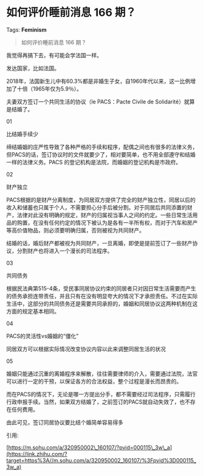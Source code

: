 # 如何评价睡前消息 166 期？

Tags: **Feminism**

> 如何评价睡前消息 166 期？

我觉得再搞下去，有可能会学法国一样。

发达国家，比如法国。

2018年，法国新生儿中有60.3%都是非婚生子女，自1960年代以来，这一比例增加了十倍（1965年仅为5.9％）。

夫妻双方签订一个共同生活的协议（le PACS：Pacte Civile de Solidarité）就算是结婚了。

01

比结婚手续少

缔结婚姻的庄严性导致了各种严格的手续和程序，配偶之间也有很多的法律义务，但PACS的话，签订协议时的文件就要少了，相对要简单，也不用全部遵守和结婚一样的法律义务。PACS 的登记机构是法院，而婚姻的登记机构是市政府。

  


02

财产独立

PACS根据的是财产分离制度，为同居双方提供了完全的财产独立性，同居以后的收入和储蓄也只属于个人，不需要担心分手后被分割。对于同居后共同添置的财产，法律对此没有明确的规定，财产的归属视当事人之间的约定。一些日常生活用品的购置，在没有任何约定的情况下被认为是各有一半所有权，而对于汽车和房产等高价值物品，则必须要明确归属，否则被视为共同财产。

  


结婚的话，婚后财产都被视为共同财产，一旦离婚，即使是提前签订了一些财产协议，分割财产也将进入一个漫长的司法程序。

  


03

共同债务

根据民法典第515-4条，受民事同居协议约束的同居者只对因日常生活需要而产生的债务承担连带责任，并且只有在没有明显夸大的情况下才承担责任。不过在实际生活中，这部分的共同债务还是需要共同承担的，婚姻和同居协议这两种机制在这方面的规定基本相同。

  


04

PACS的灵活性vs婚姻的“僵化”

同居双方可以根据实际情况改变协议内容以此来调整同居生活的状况

05

婚姻只能通过沉重的离婚程序来解散，往往需要律师的介入，需要通过法院，法官可以进行一定的干预，以保证各方的合法权益，整个过程是漫长而昂贵的。

而在PACS的情况下，无论是哪一方提出分手，都不需要经过司法程序，只需履行行政申报手续。当然，如果双方结婚了，之前签订的PACS就自动失效了，也不存在任何费用。

由此可见，签订同居协议要比结个婚简单容易得多

引用:

[https://m.sohu.com/a/320950002\_160107/?pvid=000115\_3w\_a](https://link.zhihu.com/?target=https%3A//m.sohu.com/a/320950002_160107/%3Fpvid%3D000115_3w_a)



